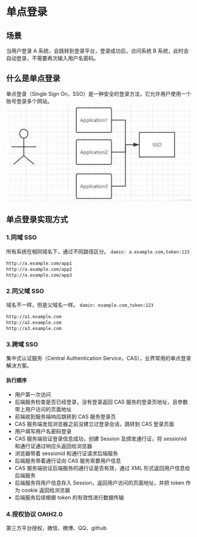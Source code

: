 # 单点登录

## 场景

当用户登录 A 系统，会跳转到登录平台，登录成功后，访问系统 B 系统，此时会自动登录，不需要再次输入用户名密码。

## 什么是单点登录

单点登录（Single Sign On，SSO）是一种安全的登录方法，它允许用户使用一个账号登录多个网站。
![sso](./images/sso.png)

## 单点登录实现方式

### 1.同域 SSO

所有系统在相同域名下，通过不同路径区分。
`damin: a.example.com,token:123`

```
http://a.example.com/app1
http://a.example.com/app2
http://a.example.com/app3
```

### 2.同父域 SSO

域名不一样，但是父域名一样。
`damin: example.com,token:123`

```
http://a1.example.com
http://a2.example.com
http://a3.example.com
```

### 3.跨域 SSO

集中式认证服务（Central Authentication Service，CAS），业界常用的单点登录解决方案。

#### 执行顺序

- 用户第一次访问
- 后端服务检查是否已经登录，没有登录返回 CAS 服务的登录页地址，且参数带上用户访问的页面地址
- 前端收到服务端响应跳转到 CAS 服务登录页
- CAS 服务端发现浏览器之前没建立过登录会话，跳转到 CAS 登录页面
- 用户填写用户名密码登录
- CAS 服务端验证登录信息成功，创建 Session 及颁发通行证，将 sessionid 和通行证通过响应头返回给浏览器
- 浏览器带着 sessionid 和通行证请求后端服务
- 后端服务带着通行证向 CAS 服务索要用户信息
- CAS 服务端验证后端服务的通行证是否有效，通过 XML 形式返回用户信息给后端服务
- 后端服务将用户信息存入 Session，返回用户访问的页面地址，并把 token 作为 cookie 返回给浏览器
- 后端服务后续根据 token 的有效性进行数据传输

### 4.授权协议 OAtH2.0

第三方平台授权，微信、微博、QQ、github
